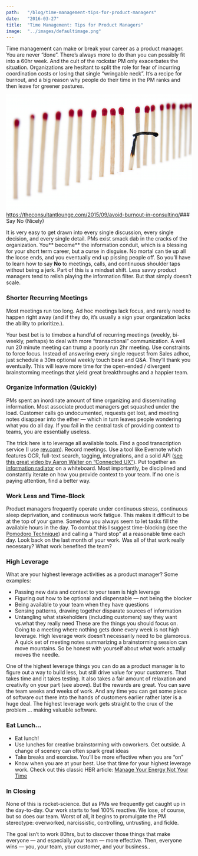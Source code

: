 ```yaml
---
path:	"/blog/time-management-tips-for-product-managers"
date:	"2016-03-27"
title:	"Time Management: Tips for Product Managers"
image:	"../images/defaultimage.png"
---
```


Time management can make or break your career as a product manager. You are never “done”. There’s always more to do than you can possibly fit into a 60hr week. And the cult of the rockstar PM only exacerbates the situation. Organizations are hesitant to split the role for fear of incurring coordination costs or losing that single “wringable neck”. It’s a recipe for burnout, and a big reason why people do their time in the PM ranks and then leave for greener pastures.

![](../images/0*fDxI8bjXm9lfrJuP.)<https://theconsultantlounge.com/2015/09/avoid-burnout-in-consulting/>### Say No (Nicely)



It is very easy to get drawn into every single discussion, every single decision, and every single detail. PMs exist smack dab in the cracks of the organization. You** become** the information conduit, which is a blessing for your short term career, but a curse in disguise. No mortal can tie up all the loose ends, and you eventually end up pissing people off. So you’ll have to learn how to say **No** to meetings, calls, and continuous shoulder taps without being a jerk. Part of this is a mindset shift. Less savvy product managers tend to relish playing the information filter. But that simply doesn’t scale.

### Shorter Recurring Meetings

Most meetings run too long. Ad hoc meetings lack focus, and rarely need to happen right away (and if they do, it’s usually a sign your organization lacks the ability to prioritize.).

Your best bet is to timebox a handful of recurring meetings (weekly, bi-weekly, perhaps) to deal with more “transactional” communication. A well run 20 minute meeting can trump a poorly run 2hr meeting. Use constraints to force focus. Instead of answering every single request from Sales adhoc, just schedule a 30m optional weekly touch base and Q&A. They’ll thank you eventually. This will leave more time for the open-ended / divergent brainstorming meetings that yield great breakthroughs and a happier team.

### Organize Information (Quickly)

PMs spent an inordinate amount of time organizing and disseminating information. Most associate product managers get squashed under the load. Customer calls go undocumented, requests get lost, and meeting notes disappear into the ether — which in turn leaves people wondering what you do all day. If you fail in the central task of providing context to teams, you are essentially useless.

The trick here is to leverage all available tools. Find a good transcription service (I use [rev.com](https://www.rev.com/)). Record meetings. Use a tool like Evernote which features OCR, full-text search, tagging, integrations, and a solid API ([see this great video by Aaron Walter on “Connected UX”](https://vimeo.com/89520398)). Put together an [information radiator](http://guide.agilealliance.org/guide/information-radiator.html) on a whiteboard. Most importantly, be disciplined and constantly iterate on how you provide context to your team. If no one is paying attention, find a better way.

### Work Less and Time-Block

Product managers frequently operate under continuous stress, continuous sleep deprivation, and continuous work fatigue. This makes it difficult to be at the top of your game. Somehow you always seem to let tasks fill the available hours in the day. To combat this I suggest time-blocking (see the [Pomodoro Technique](http://pomodorotechnique.com/)) and calling a “hard stop” at a reasonable time each day. Look back on the last month of your work. Was all of that work really necessary? What work benefited the team?

### High Leverage

What are your highest leverage activities as a product manager? Some examples:

* Passing new data and context to your team is high leverage
* Figuring out how to be optional and dispensable — not being the blocker
* Being available to your team when they have questions
* Sensing patterns, drawing together disparate sources of information
* Untangling what stakeholders (including customers) say they want vs.what they really need
These are the things you should focus on. Going to a meeting where nothing gets done every week is not high leverage. High leverage work doesn’t necessarily need to be glamorous. A quick set of meeting notes summarizing a brainstorming session can move mountains. So be honest with yourself about what work actually moves the needle.

One of the highest leverage things you can do as a product manager is to figure out a way to build less, but still drive value for your customers. That takes time and it takes testing. It also takes a fair amount of relaxation and creativity on your part (see above). But the rewards are great. You can save the team weeks and weeks of work. And any time you can get some piece of software out there into the hands of customers earlier rather later is a huge deal. The highest leverage work gets straight to the crux of the problem … making valuable software.

### Eat Lunch…

* Eat lunch!
* Use lunches for creative brainstorming with coworkers. Get outside. A change of scenery can often spark great ideas
* Take breaks and exercise. You’ll be more effective when you are “on”
* Know when you are at your best. Use that time for your highest leverage work.
Check out this classic HBR article: [Manage Your Energy Not Your Time](https://hbr.org/2007/10/manage-your-energy-not-your-time)

### **In Closing**

None of this is rocket-science. But as PMs we frequently get caught up in the day-to-day. Our work starts to feel 100% reactive. We lose, of course, but so does our team. Worst of all, it begins to promulgate the PM stereotype: overworked, narcissistic, controlling, untrusting, and fickle.

The goal isn’t to work 80hrs, but to discover those things that make everyone — and especially your team — more effective. Then, everyone wins — you, your team, your customer, and your business..

